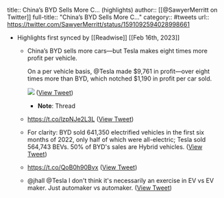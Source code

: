 title:: China’s BYD Sells More C... (highlights)
author:: [[@SawyerMerritt on Twitter]]
full-title:: "China’s BYD Sells More C..."
category:: #tweets
url:: https://twitter.com/SawyerMerritt/status/1591092594028998661

- Highlights first synced by [[Readwise]] [[Feb 16th, 2023]]
	- China’s BYD sells more cars—but Tesla makes eight times more profit per vehicle.
	  
	  On a per vehicle basis, @Tesla made $9,761 in profit—over eight times more than BYD, which notched $1,190 in profit per car sold. 
	  
	  ![](https://pbs.twimg.com/media/FhSyImoWYAA2r_h.png) ([View Tweet](https://twitter.com/SawyerMerritt/status/1591092594028998661))
		- **Note**: Thread
	- https://t.co/lzpNJe2L3L ([View Tweet](https://twitter.com/SawyerMerritt/status/1591092596658487296))
	- For clarity: BYD sold 641,350 electrified vehicles in the first six months of 2022, only half of which were all-electric; Tesla sold 564,743 BEVs. 50% of BYD's sales are Hybrid vehicles. ([View Tweet](https://twitter.com/SawyerMerritt/status/1591095684161495040))
	- https://t.co/QoB0h90Bvx ([View Tweet](https://twitter.com/SawyerMerritt/status/1591096348568612864))
	- @jhall @Tesla I don't think it's necessarily an exercise in EV vs EV maker. Just automaker vs automaker. ([View Tweet](https://twitter.com/SawyerMerritt/status/1591096783169622021))